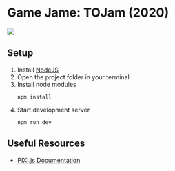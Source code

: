 # Game Jame: TOJam (2020)

![](https://github.com/LiamAttClarke/tojam-2020/blob/master/assets/backgrounds/credits.png)

## Setup

1. Install [NodeJS](https://nodejs.org/en/download/)
1. Open the project folder in your terminal
1. Install node modules
    ```
    npm install
    ```
1. Start development server
    ```
    npm run dev
    ```

## Useful Resources

- [PIXI.js Documentation](http://pixijs.download/release/docs/index.html)
